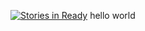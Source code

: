 [![Stories in Ready](https://badge.waffle.io/itooww/itooww.png?label=ready&title=Ready)](https://waffle.io/itooww/itooww)
hello world

